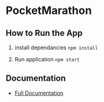 <h1> PocketMarathon </h1>

<h2>How to Run the App</h2>

1. install dependancies 
```npm install```

2. Run application
```npm start```

<h2>Documentation</h2>

* [Full Documentation](https://www.notion.so/Pocket-Marathon-bd59f5b44b774effa2c08e25b1d07836?pvs=4)


